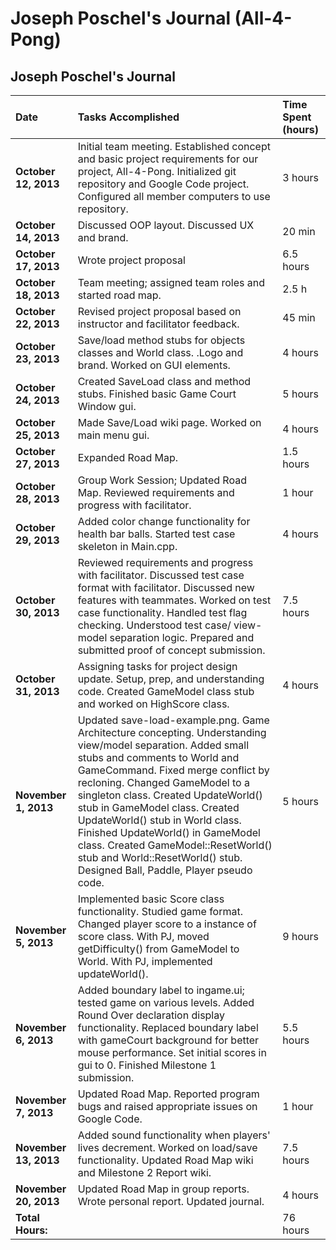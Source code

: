 # Joseph Poschel's Journal (All-4-Pong) #

## Joseph Poschel's Journal ##

| **Date** | **Tasks Accomplished** | **Time Spent (hours)** |
|:---------|:-----------------------|:-----------------------|
| **October 12, 2013** |Initial team meeting. Established concept and basic project requirements for our project, All-4-Pong. Initialized git repository and Google Code project. Configured all member computers to use repository.| 3 hours                |
| **October 14, 2013** | Discussed OOP layout. Discussed UX and brand. | 20 min                 |
| **October 17, 2013** | Wrote project proposal | 6.5 hours              |
| **October 18, 2013** | Team meeting; assigned team roles and started road map. | 2.5 h                  |
| **October 22, 2013** | Revised project proposal based on instructor and facilitator feedback. | 45 min                 |
| **October 23, 2013** | Save/load method stubs for objects classes and World class. .Logo and brand. Worked on GUI elements. | 4 hours                |
| **October 24, 2013** | Created SaveLoad class and method stubs. Finished basic Game Court Window gui. | 5 hours                |
| **October 25, 2013** | Made Save/Load wiki page. Worked on main menu gui. | 4 hours                |
| **October 27, 2013** | Expanded Road Map.     | 1.5 hours              |
| **October 28, 2013** | Group Work Session; Updated Road Map. Reviewed requirements and progress with facilitator. | 1 hour                 |
| **October 29, 2013** | Added color change functionality for health bar balls. Started test case skeleton in Main.cpp. | 4 hours                |
| **October 30, 2013** | Reviewed requirements and progress with facilitator. Discussed test case format with facilitator. Discussed new features with teammates. Worked on test case functionality. Handled test flag checking. Understood test case/ view-model separation logic. Prepared and submitted proof of concept submission. | 7.5 hours              |
| **October 31, 2013** | Assigning tasks for project design update. Setup, prep, and understanding code. Created GameModel class stub and worked on HighScore class. | 4 hours                |
| **November 1, 2013** | Updated save-load-example.png. Game Architecture concepting. Understanding view/model separation. Added small stubs and comments to World and GameCommand. Fixed merge conflict by recloning. Changed GameModel to a singleton class. Created UpdateWorld() stub in GameModel class. Created UpdateWorld() stub in World class. Finished UpdateWorld() in GameModel class. Created GameModel::ResetWorld() stub and World::ResetWorld() stub. Designed Ball, Paddle, Player pseudo code. | 5 hours                |
| **November 5, 2013** | Implemented basic Score class functionality. Studied game format. Changed player score to a instance of score class. With PJ, moved getDifficulty() from GameModel to World. With PJ, implemented updateWorld(). | 9 hours                |
| **November 6, 2013** | Added boundary label to ingame.ui; tested game on various levels. Added Round Over declaration display functionality. Replaced boundary label with gameCourt background for better mouse performance. Set initial scores in gui to 0. Finished Milestone 1 submission. | 5.5 hours              |
| **November 7, 2013** | Updated Road Map. Reported program bugs and raised appropriate issues on Google Code. | 1 hour                 |
| **November 13, 2013** | Added sound functionality when players' lives decrement. Worked on load/save functionality. Updated Road Map wiki and Milestone 2 Report wiki. | 7.5 hours              |
| **November 20, 2013** | Updated Road Map in group reports. Wrote personal report. Updated journal. | 4 hours                |
| **Total Hours:** |                        | 76 hours               |